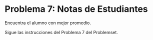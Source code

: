 # Problema 7: Notas de Estudiantes

Encuentra el alumno con mejor promedio.

Sigue las instrucciones del Problema 7 del Problemset.
